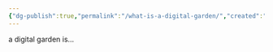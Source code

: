 ```yaml
---
{"dg-publish":true,"permalink":"/what-is-a-digital-garden/","created":"2025-08-14T21:48:32.759+07:00"}
---
```


a digital garden is...
